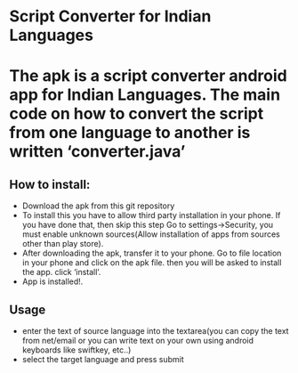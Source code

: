 <h1>Script Converter for Indian Languages<h1>
<p>
The apk is a script converter android app for Indian Languages.
The main code on how to convert the script from one language to another is written ‘converter.java’
</p>

<h2>How to install:</h2>
<ul>
<li>Download the apk from this git repository</li>
<li>To install this you have to allow third party installation in your phone. If you have done that, then skip this step
Go to settings->Security, you must enable unknown sources(Allow installation of apps from sources other than play store). </li>
<li>After downloading the apk, transfer it to your phone. Go to file location in your phone and click on the apk file. then you will be asked to install the app. click ‘install’.</li>
<li>App is installed!.</li>
</ul>

<h2>Usage</h2>
<ul>
<li>enter the text of source language into the textarea(you can copy the text from net/email or you can write text on your own using android keyboards like swiftkey, etc..)</li>
<li>select the target language and press submit</li>
</ul>
